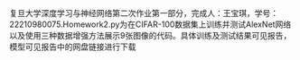 复旦大学深度学习与神经网络第二次作业第一部分，完成人：王宝琪，学号：22210980075.Homework2.py为在CIFAR-100数据集上训练并测试AlexNet网络以及使用三种数据增强方法展示9张图像的代码。具体训练及测试结果可见报告，模型可见报告中的网盘链接进行下载
